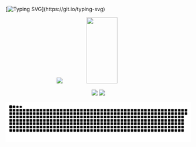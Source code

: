 [![Typing SVG](https://readme-typing-svg.demolab.com?font=Lexend+Giga&pause=3000&color=58A6FF&size=35&center=true&vCenter=true&width=1000&background=0D111700&lines=Olá+Mundo,+Meu+nome+é+Maicon!)](https://git.io/typing-svg)

<!--
# Olá, mundo! Eu me chamo Maicon!

Atualmente curso Análise e Desenvolvimento de Sistemas.

Sinta-se à vontade para explorar e acompanhar o meu progresso!

## 🤠 Minhas Estatisticas
-->

<div align="center">
 <a>
   <img height="180em" src="https://github-readme-stats.vercel.app/api?username=maiconroch06&show_icons=true&hide_border=true&theme=github_dark" />
   <!-- Grafico de rosca das linguagens <img height="180em" src="https://github-readme-stats.vercel.app/api/top-langs/?username=maiconroch06&layout=donut&theme=github_dark" /> -->
   <img width="41%" height="180px" src="https://github-readme-stats.vercel.app/api/top-langs/?username=maiconroch06&layout=compact&hide_border=true&theme=github_dark" />
 </a>
  
  <!-- Intagram não organizado
  <a href="https://www.instagram.com/inserir_nome_do_perfil/" target="_blank"><img src="https://img.shields.io/badge/-Instagram-%23E4405F?style=for-the-badge&logo=instagram&logoColor=white" target="_blank"></a> -->
  <a href = "mailto:maiconpablo588@gmail.com"><img src="https://img.shields.io/badge/-Gmail-%23333?style=for-the-badge&logo=gmail&logoColor=white" target="_blank"></a>
  <a href="https://www.linkedin.com/in/maicon-rocha-93b562301/" target="_blank"><img src="https://img.shields.io/badge/-LinkedIn-%230077B5?style=for-the-badge&logo=linkedin&logoColor=white" target="_blank"></a>

 <picture>
   <source media="(prefers-color-scheme: dark)" srcset="https://raw.githubusercontent.com/maiconroch06/maiconroch06/output/github-contribution-grid-snake-dark.svg">
   <source media="(prefers-color-scheme: light)" srcset="https://raw.githubusercontent.com/maiconroch06/maiconroch06/output/github-contribution-grid-snake.svg">
   <img alt="github contribution grid snake animation" src="https://raw.githubusercontent.com/maiconroch06/maiconroch06/output/github-contribution-grid-snake.svg">
 </picture>
</div>
